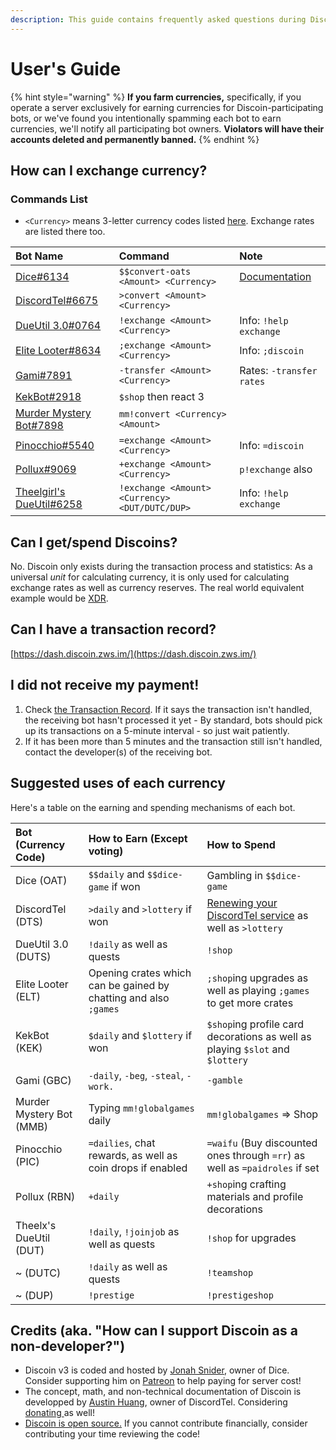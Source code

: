 ```yaml
---
description: This guide contains frequently asked questions during Discoin transactions.
---
```


# User's Guide

{% hint style="warning" %}
**If you farm currencies,** specifically, if you operate a server exclusively for earning currencies for Discoin-participating bots, or we've found you intentionally spamming each bot to earn currencies, we'll notify all participating bot owners. **Violators will have their accounts deleted and permanently banned.**
{% endhint %}

## How can I exchange currency?

### Commands List

* `<Currency>` means 3-letter currency codes listed [here](https://dash.discoin.zws.im/#/currencies). Exchange rates are listed there too.

| Bot Name | Command | Note |
| :--- | :--- | :--- |
| [Dice\#6134](https://dice.js.org) | `$$convert-oats <Amount> <Currency>` | [Documentation](https://dice.js.org/commands/economy/convert-oats/) |
| [DiscordTel\#6675](https://discordtel.austinhuang.me) | `>convert <Amount> <Currency>` |  |
| [DueUtil 3.0\#0764](https://dueutil.xyz) | `!exchange <Amount> <Currency>` | Info: `!help exchange` |
| [Elite Looter\#8634](http://sjustein.com/html/elitelooter.html) | `;exchange <Amount> <Currency>` | Info: `;discoin` |
| [Gami\#7891](https://gami.app) | `-transfer <Amount> <Currency>` | Rates: `-transfer rates` |
| [KekBot\#2918](https://discordbots.org/bot/213151748855037953) | `$shop` then react 3 |  |
| [Murder Mystery Bot\#7898](https://top.gg/bot/319204121393496064) | `mm!convert <Currency> <Amount>` |  |
| [Pinocchio\#5540](https://pinocchiobot.xyz/) | `=exchange <Amount> <Currency>` | Info: `=discoin` |
| [Pollux\#9069](http://pollux.fun) | `+exchange <Amount> <Currency>` | `p!exchange` also |
| [Theelgirl's DueUtil\#6258](https://dueutil.org) | `!exchange <Amount> <Currency> <DUT/DUTC/DUP>` | Info: `!help exchange` |

## Can I get/spend Discoins?

No. Discoin only exists during the transaction process and statistics: As a universal _unit_ for calculating currency, it is only used for calculating exchange rates as well as currency reserves. The real world equivalent example would be [XDR](https://en.wikipedia.org/wiki/Special_drawing_rights).

## Can I have a transaction record?

[https://dash.discoin.zws.im/](https://dash.discoin.zws.im/)

## I did not receive my payment!

1. Check [the Transaction Record](https://dash.discoin.zws.im/). If it says the transaction isn't handled, the receiving bot hasn't processed it yet - By standard, bots should pick up its transactions on a 5-minute interval - so just wait patiently.
2. If it has been more than 5 minutes and the transaction still isn't handled, contact the developer\(s\) of the receiving bot.

## Suggested uses of each currency

Here's a table on the earning and spending mechanisms of each bot.

| Bot \(Currency Code\) | How to Earn \(Except voting\) | How to Spend |
| :--- | :--- | :--- |
| Dice \(OAT\) | `$$daily` and `$$dice-game` if won | Gambling in `$$dice-game` |
| DiscordTel \(DTS\) | `>daily` and `>lottery` if won | [Renewing your DiscordTel service](https://discordtel.austinhuang.me/en/latest/Payment/) as well as `>lottery` |
| DueUtil 3.0 \(DUTS\) | `!daily` as well as quests | `!shop` |
| Elite Looter \(ELT\) | Opening crates which can be gained by chatting and also `;games` | `;shop`ing upgrades as well as playing `;games` to get more crates |
| KekBot \(KEK\) | `$daily` and `$lottery` if won | `$shop`ing profile card decorations as well as playing `$slot` and `$lottery` |
| Gami \(GBC\) | `-daily`, `-beg`, `-steal`, `-work.` | `-gamble` |
| Murder Mystery Bot \(MMB\) | Typing `mm!globalgames` daily | `mm!globalgames` =&gt; Shop |
| Pinocchio \(PIC\) | `=dailies`, chat rewards, as well as coin drops if enabled | `=waifu` \(Buy discounted ones through `=rr`\) as well as `=paidroles` if set |
| Pollux \(RBN\) | `+daily`  | `+shop`ing crafting materials and profile decorations |
| Theelx's DueUtil \(DUT\) | `!daily`, `!joinjob` as well as quests | `!shop` for upgrades |
| ~ \(DUTC\) | `!daily` as well as quests | `!teamshop`  |
| ~ \(DUP\) | `!prestige` | `!prestigeshop` |

## Credits \(aka. "How can I support Discoin as a non-developer?"\)

* Discoin v3 is coded and hosted by [Jonah Snider](https://jonah.pw), owner of Dice. Consider supporting him on [Patreon](https://www.patreon.com/pizzafox) to help paying for server cost!
* The concept, math, and non-technical documentation of Discoin is developped by [Austin Huang](https://austinhuang.me), owner of DiscordTel. Considering [donating ](https://austinhuang.me/donate)as well!
* [Discoin is open source.](https://github.com/discoin/api-v3) If you cannot contribute financially, consider contributing your time reviewing the code!

